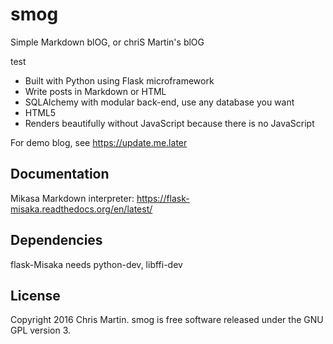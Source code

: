 # smog
Simple Markdown blOG, or chriS Martin's blOG

test

- Built with Python using Flask microframework
- Write posts in Markdown or HTML
- SQLAlchemy with modular back-end, use any database you want
- HTML5
- Renders beautifully without JavaScript because there is no JavaScript

For demo blog, see https://update.me.later

## Documentation
Mikasa Markdown interpreter: https://flask-misaka.readthedocs.org/en/latest/


## Dependencies
flask-Misaka needs python-dev, libffi-dev

## License
Copyright 2016 Chris Martin. smog is free software released under the GNU GPL version 3.
